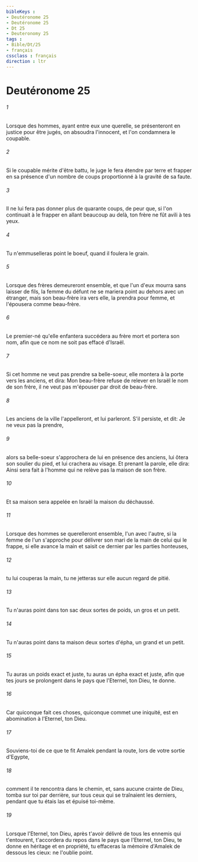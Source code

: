 ```yaml
---
bibleKeys : 
- Deutéronome 25
- Deutéronome 25
- Dt 25
- Deuteronomy 25
tags : 
- Bible/Dt/25
- français
cssclass : français
direction : ltr
---
```


# Deutéronome 25

###### 1
Lorsque des hommes, ayant entre eux une querelle, se présenteront en justice pour être jugés, on absoudra l'innocent, et l'on condamnera le coupable.
###### 2
Si le coupable mérite d'être battu, le juge le fera étendre par terre et frapper en sa présence d'un nombre de coups proportionné à la gravité de sa faute.
###### 3
Il ne lui fera pas donner plus de quarante coups, de peur que, si l'on continuait à le frapper en allant beaucoup au delà, ton frère ne fût avili à tes yeux.
###### 4
Tu n'emmuselleras point le boeuf, quand il foulera le grain.
###### 5
Lorsque des frères demeureront ensemble, et que l'un d'eux mourra sans laisser de fils, la femme du défunt ne se mariera point au dehors avec un étranger, mais son beau-frère ira vers elle, la prendra pour femme, et l'épousera comme beau-frère.
###### 6
Le premier-né qu'elle enfantera succédera au frère mort et portera son nom, afin que ce nom ne soit pas effacé d'Israël.
###### 7
Si cet homme ne veut pas prendre sa belle-soeur, elle montera à la porte vers les anciens, et dira: Mon beau-frère refuse de relever en Israël le nom de son frère, il ne veut pas m'épouser par droit de beau-frère.
###### 8
Les anciens de la ville l'appelleront, et lui parleront. S'il persiste, et dit: Je ne veux pas la prendre,
###### 9
alors sa belle-soeur s'approchera de lui en présence des anciens, lui ôtera son soulier du pied, et lui crachera au visage. Et prenant la parole, elle dira: Ainsi sera fait à l'homme qui ne relève pas la maison de son frère.
###### 10
Et sa maison sera appelée en Israël la maison du déchaussé.
###### 11
Lorsque des hommes se querelleront ensemble, l'un avec l'autre, si la femme de l'un s'approche pour délivrer son mari de la main de celui qui le frappe, si elle avance la main et saisit ce dernier par les parties honteuses,
###### 12
tu lui couperas la main, tu ne jetteras sur elle aucun regard de pitié.
###### 13
Tu n'auras point dans ton sac deux sortes de poids, un gros et un petit.
###### 14
Tu n'auras point dans ta maison deux sortes d'épha, un grand et un petit.
###### 15
Tu auras un poids exact et juste, tu auras un épha exact et juste, afin que tes jours se prolongent dans le pays que l'Eternel, ton Dieu, te donne.
###### 16
Car quiconque fait ces choses, quiconque commet une iniquité, est en abomination à l'Eternel, ton Dieu.
###### 17
Souviens-toi de ce que te fit Amalek pendant la route, lors de votre sortie d'Egypte,
###### 18
comment il te rencontra dans le chemin, et, sans aucune crainte de Dieu, tomba sur toi par derrière, sur tous ceux qui se traînaient les derniers, pendant que tu étais las et épuisé toi-même.
###### 19
Lorsque l'Eternel, ton Dieu, après t'avoir délivré de tous les ennemis qui t'entourent, t'accordera du repos dans le pays que l'Eternel, ton Dieu, te donne en héritage et en propriété, tu effaceras la mémoire d'Amalek de dessous les cieux: ne l'oublie point.
